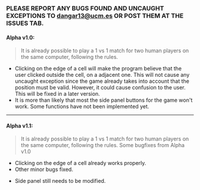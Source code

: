 ### PLEASE REPORT ANY BUGS FOUND AND UNCAUGHT EXCEPTIONS TO dangar13@ucm.es OR POST THEM AT THE ISSUES TAB.

#### Alpha v1.0:
> It is already possible to play a 1 vs 1 match for two human players on the same computer, following the rules.

- Clicking on the edge of a cell will make the program believe that the user clicked outside the cell, on a adjacent one. This will not cause any uncaught exception since the game already takes into account that the position must be valid. However, it could cause confusion to the user. This will be fixed in a later version.
- It is more than likely that most the side panel buttons for the game won't work. Some functions have not been implemented yet.

-----------------------------------------------------------------------------

#### Alpha v1.1:
> It is already possible to play a 1 vs 1 match for two human players on the same computer, following the rules.
> Some bugfixes from Alpha v1.0

+ Clicking on the edge of a cell already works properly.
+ Other minor bugs fixed.
- Side panel still needs to be modified.